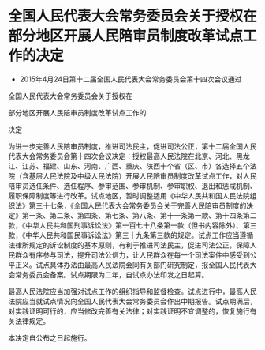 # 全国人民代表大会常务委员会关于授权在部分地区开展人民陪审员制度改革试点工作的决定

- 2015年4月24日第十二届全国人民代表大会常务委员会第十四次会议通过

<!-- INFO END -->

全国人民代表大会常务委员会关于授权在

部分地区开展人民陪审员制度改革试点工作的

决定

为进一步完善人民陪审员制度，推进司法民主，促进司法公正，第十二届全国人民代表大会常务委员会第十四次会议决定：授权最高人民法院在北京、河北、黑龙江、江苏、福建、山东、河南、广西、重庆、陕西十个省（区、市）各选择五个法院（含基层人民法院及中级人民法院）开展人民陪审员制度改革试点工作，对人民陪审员选任条件、选任程序、参审范围、参审机制、参审职权、退出和惩戒机制、履职保障制度等进行改革。试点地区，暂时调整适用《中华人民共和国人民法院组织法》第三十七条，《全国人民代表大会常务委员会关于完善人民陪审员制度的决定》第一条、第二条、第四条、第七条、第八条、第十一条第一款、第十四条第二款，《中华人民共和国刑事诉讼法》第一百七十八条第一款（但书内容除外）、第三款，《中华人民共和国民事诉讼法》第三十九条第三款的规定。试点工作应当遵循法律所规定的诉讼制度的基本原则，有利于推进司法民主，促进司法公正，保障人民群众有序参与司法，提升司法公信力，让人民群众在每一个司法案件中感受到公平正义。试点具体办法由最高人民法院会同有关部门研究制定，报全国人民代表大会常务委员会备案。试点期限为二年，自试点办法印发之日起算。

最高人民法院应当加强对试点工作的组织指导和监督检查。试点进行中，最高人民法院应当就试点情况向全国人民代表大会常务委员会作出中期报告。试点期满后，对实践证明可行的，应当修改完善有关法律；对实践证明不宜调整的，恢复施行有关法律规定。

本决定自公布之日起施行。
